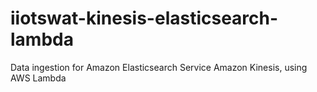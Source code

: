 # iiotswat-kinesis-elasticsearch-lambda
Data ingestion for Amazon Elasticsearch Service Amazon Kinesis, using AWS Lambda
